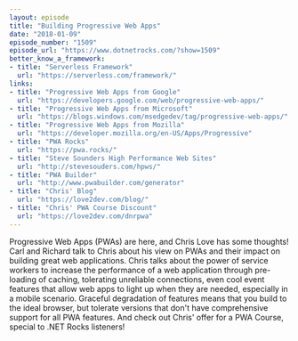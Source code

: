 ```yaml
---
layout: episode
title: "Building Progressive Web Apps"
date: "2018-01-09"
episode_number: "1509"
episode_url: "https://www.dotnetrocks.com/?show=1509"
better_know_a_framework:
- title: "Serverless Framework"
  url: "https://serverless.com/framework/"
links:
- title: "Progressive Web Apps from Google"
  url: "https://developers.google.com/web/progressive-web-apps/"
- title: "Progressive Web Apps from Microsoft"
  url: "https://blogs.windows.com/msedgedev/tag/progressive-web-apps/"
- title: "Progressive Web Apps from Mozilla"
  url: "https://developer.mozilla.org/en-US/Apps/Progressive"
- title: "PWA Rocks"
  url: "https://pwa.rocks/"
- title: "Steve Sounders High Performance Web Sites"
  url: "http://stevesouders.com/hpws/"
- title: "PWA Builder"
  url: "http://www.pwabuilder.com/generator"
- title: "Chris' Blog"
  url: "https://love2dev.com/blog/"
- title: "Chris' PWA Course Discount"
  url: "https://love2dev.com/dnrpwa"
---
```


Progressive Web Apps (PWAs) are here, and Chris Love has some thoughts! Carl and Richard talk to Chris about his view on PWAs and their impact on building great web applications. Chris talks about the power of service workers to increase the performance of a web application through pre-loading of caching, tolerating unreliable connections, even cool event features that allow web apps to light up when they are needed, especially in a mobile scenario. Graceful degradation of features means that you build to the ideal browser, but tolerate versions that don't have comprehensive support for all PWA features. And check out Chris' offer for a PWA Course, special to .NET Rocks listeners!

